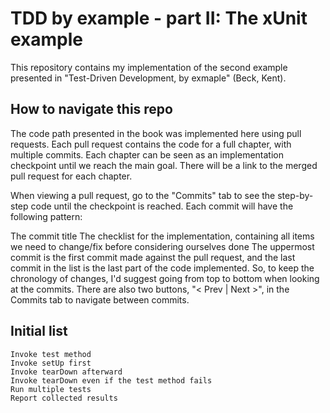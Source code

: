# TDD by example - part II: The xUnit example

This repository contains my implementation of the second example presented in "Test-Driven Development, by exmaple" (Beck, Kent).

## How to navigate this repo

The code path presented in the book was implemented here using pull requests. Each pull request contains the code for a full chapter, with multiple commits. Each chapter can be seen as an implementation checkpoint until we reach the main goal. There will be a link to the merged pull request for each chapter.

When viewing a pull request, go to the "Commits" tab to see the step-by-step code until the checkpoint is reached. Each commit will have the following pattern:

The commit title
The checklist for the implementation, containing all items we need to change/fix before considering ourselves done
The uppermost commit is the first commit made against the pull request, and the last commit in the list is the last part of the code implemented. So, to keep the chronology of changes, I'd suggest going from top to bottom when looking at the commits. There are also two buttons, "< Prev | Next >", in the Commits tab to navigate between commits.

## Initial list

```
Invoke test method
Invoke setUp first
Invoke tearDown afterward
Invoke tearDown even if the test method fails
Run multiple tests
Report collected results
```
